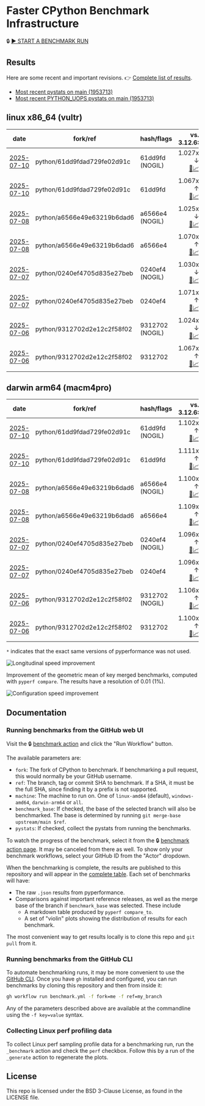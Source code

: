 # Faster CPython Benchmark Infrastructure

🔒 [▶️ START A BENCHMARK RUN](../../actions/workflows/benchmark.yml)

## Results

Here are some recent and important revisions. 👉 [Complete list of results](RESULTS.md).

<!-- START table -->
- [Most recent  pystats on main (1953713)](results/bm-20250705-3.15.0a0-1953713/bm-20250705-vultr-x86_64-python-1953713d0d67a4f54ff7-3.15.0a0-1953713-pystats.md)
- [Most recent PYTHON_UOPS pystats on main (1953713)](results/bm-20250705-3.15.0a0-1953713-PYTHON_UOPS/bm-20250705-vultr-x86_64-python-1953713d0d67a4f54ff7-3.15.0a0-1953713-pystats.md)

## linux x86_64 (vultr)
| date | fork/ref | hash/flags | vs. 3.12.6: | vs. 3.13.0rc2: | vs. base: |
| --- | --- | --- | ---: | ---: | ---: |
| [2025-07-10](results/bm-20250710-3.15.0a0-61dd9fd-NOGIL) | python/61dd9fdad729fe02d91c | 61dd9fd (NOGIL) | 1.027x ↓<br>[📄](results/bm-20250710-3.15.0a0-61dd9fd-NOGIL/bm-20250710-vultr-x86_64-python-61dd9fdad729fe02d91c-3.15.0a0-61dd9fd-vs-3.12.6.md)[📈](results/bm-20250710-3.15.0a0-61dd9fd-NOGIL/bm-20250710-vultr-x86_64-python-61dd9fdad729fe02d91c-3.15.0a0-61dd9fd-vs-3.12.6.svg) | 1.059x ↓<br>[📄](results/bm-20250710-3.15.0a0-61dd9fd-NOGIL/bm-20250710-vultr-x86_64-python-61dd9fdad729fe02d91c-3.15.0a0-61dd9fd-vs-3.13.0rc2.md)[📈](results/bm-20250710-3.15.0a0-61dd9fd-NOGIL/bm-20250710-vultr-x86_64-python-61dd9fdad729fe02d91c-3.15.0a0-61dd9fd-vs-3.13.0rc2.svg) | 1.092x ↓<br>[📄](results/bm-20250710-3.15.0a0-61dd9fd-NOGIL/bm-20250710-vultr-x86_64-python-61dd9fdad729fe02d91c-3.15.0a0-61dd9fd-vs-base.md)[📈](results/bm-20250710-3.15.0a0-61dd9fd-NOGIL/bm-20250710-vultr-x86_64-python-61dd9fdad729fe02d91c-3.15.0a0-61dd9fd-vs-base.svg)[🧠](results/bm-20250710-3.15.0a0-61dd9fd-NOGIL/bm-20250710-vultr-x86_64-python-61dd9fdad729fe02d91c-3.15.0a0-61dd9fd-vs-base-mem.svg) |
| [2025-07-10](results/bm-20250710-3.15.0a0-61dd9fd) | python/61dd9fdad729fe02d91c | 61dd9fd | 1.067x ↑<br>[📄](results/bm-20250710-3.15.0a0-61dd9fd/bm-20250710-vultr-x86_64-python-61dd9fdad729fe02d91c-3.15.0a0-61dd9fd-vs-3.12.6.md)[📈](results/bm-20250710-3.15.0a0-61dd9fd/bm-20250710-vultr-x86_64-python-61dd9fdad729fe02d91c-3.15.0a0-61dd9fd-vs-3.12.6.svg) | 1.031x ↑<br>[📄](results/bm-20250710-3.15.0a0-61dd9fd/bm-20250710-vultr-x86_64-python-61dd9fdad729fe02d91c-3.15.0a0-61dd9fd-vs-3.13.0rc2.md)[📈](results/bm-20250710-3.15.0a0-61dd9fd/bm-20250710-vultr-x86_64-python-61dd9fdad729fe02d91c-3.15.0a0-61dd9fd-vs-3.13.0rc2.svg) |  |
| [2025-07-08](results/bm-20250708-3.15.0a0-a6566e4-NOGIL) | python/a6566e49e63219b6dad6 | a6566e4 (NOGIL) | 1.025x ↓<br>[📄](results/bm-20250708-3.15.0a0-a6566e4-NOGIL/bm-20250708-vultr-x86_64-python-a6566e49e63219b6dad6-3.15.0a0-a6566e4-vs-3.12.6.md)[📈](results/bm-20250708-3.15.0a0-a6566e4-NOGIL/bm-20250708-vultr-x86_64-python-a6566e49e63219b6dad6-3.15.0a0-a6566e4-vs-3.12.6.svg) | 1.058x ↓<br>[📄](results/bm-20250708-3.15.0a0-a6566e4-NOGIL/bm-20250708-vultr-x86_64-python-a6566e49e63219b6dad6-3.15.0a0-a6566e4-vs-3.13.0rc2.md)[📈](results/bm-20250708-3.15.0a0-a6566e4-NOGIL/bm-20250708-vultr-x86_64-python-a6566e49e63219b6dad6-3.15.0a0-a6566e4-vs-3.13.0rc2.svg) | 1.094x ↓<br>[📄](results/bm-20250708-3.15.0a0-a6566e4-NOGIL/bm-20250708-vultr-x86_64-python-a6566e49e63219b6dad6-3.15.0a0-a6566e4-vs-base.md)[📈](results/bm-20250708-3.15.0a0-a6566e4-NOGIL/bm-20250708-vultr-x86_64-python-a6566e49e63219b6dad6-3.15.0a0-a6566e4-vs-base.svg)[🧠](results/bm-20250708-3.15.0a0-a6566e4-NOGIL/bm-20250708-vultr-x86_64-python-a6566e49e63219b6dad6-3.15.0a0-a6566e4-vs-base-mem.svg) |
| [2025-07-08](results/bm-20250708-3.15.0a0-a6566e4) | python/a6566e49e63219b6dad6 | a6566e4 | 1.070x ↑<br>[📄](results/bm-20250708-3.15.0a0-a6566e4/bm-20250708-vultr-x86_64-python-a6566e49e63219b6dad6-3.15.0a0-a6566e4-vs-3.12.6.md)[📈](results/bm-20250708-3.15.0a0-a6566e4/bm-20250708-vultr-x86_64-python-a6566e49e63219b6dad6-3.15.0a0-a6566e4-vs-3.12.6.svg) | 1.034x ↑<br>[📄](results/bm-20250708-3.15.0a0-a6566e4/bm-20250708-vultr-x86_64-python-a6566e49e63219b6dad6-3.15.0a0-a6566e4-vs-3.13.0rc2.md)[📈](results/bm-20250708-3.15.0a0-a6566e4/bm-20250708-vultr-x86_64-python-a6566e49e63219b6dad6-3.15.0a0-a6566e4-vs-3.13.0rc2.svg) |  |
| [2025-07-07](results/bm-20250707-3.15.0a0-0240ef4-NOGIL) | python/0240ef4705d835e27beb | 0240ef4 (NOGIL) | 1.030x ↓<br>[📄](results/bm-20250707-3.15.0a0-0240ef4-NOGIL/bm-20250707-vultr-x86_64-python-0240ef4705d835e27beb-3.15.0a0-0240ef4-vs-3.12.6.md)[📈](results/bm-20250707-3.15.0a0-0240ef4-NOGIL/bm-20250707-vultr-x86_64-python-0240ef4705d835e27beb-3.15.0a0-0240ef4-vs-3.12.6.svg) | 1.063x ↓<br>[📄](results/bm-20250707-3.15.0a0-0240ef4-NOGIL/bm-20250707-vultr-x86_64-python-0240ef4705d835e27beb-3.15.0a0-0240ef4-vs-3.13.0rc2.md)[📈](results/bm-20250707-3.15.0a0-0240ef4-NOGIL/bm-20250707-vultr-x86_64-python-0240ef4705d835e27beb-3.15.0a0-0240ef4-vs-3.13.0rc2.svg) | 1.099x ↓<br>[📄](results/bm-20250707-3.15.0a0-0240ef4-NOGIL/bm-20250707-vultr-x86_64-python-0240ef4705d835e27beb-3.15.0a0-0240ef4-vs-base.md)[📈](results/bm-20250707-3.15.0a0-0240ef4-NOGIL/bm-20250707-vultr-x86_64-python-0240ef4705d835e27beb-3.15.0a0-0240ef4-vs-base.svg)[🧠](results/bm-20250707-3.15.0a0-0240ef4-NOGIL/bm-20250707-vultr-x86_64-python-0240ef4705d835e27beb-3.15.0a0-0240ef4-vs-base-mem.svg) |
| [2025-07-07](results/bm-20250707-3.15.0a0-0240ef4) | python/0240ef4705d835e27beb | 0240ef4 | 1.071x ↑<br>[📄](results/bm-20250707-3.15.0a0-0240ef4/bm-20250707-vultr-x86_64-python-0240ef4705d835e27beb-3.15.0a0-0240ef4-vs-3.12.6.md)[📈](results/bm-20250707-3.15.0a0-0240ef4/bm-20250707-vultr-x86_64-python-0240ef4705d835e27beb-3.15.0a0-0240ef4-vs-3.12.6.svg) | 1.035x ↑<br>[📄](results/bm-20250707-3.15.0a0-0240ef4/bm-20250707-vultr-x86_64-python-0240ef4705d835e27beb-3.15.0a0-0240ef4-vs-3.13.0rc2.md)[📈](results/bm-20250707-3.15.0a0-0240ef4/bm-20250707-vultr-x86_64-python-0240ef4705d835e27beb-3.15.0a0-0240ef4-vs-3.13.0rc2.svg) |  |
| [2025-07-06](results/bm-20250706-3.15.0a0-9312702-NOGIL) | python/9312702d2e12c2f58f02 | 9312702 (NOGIL) | 1.024x ↓<br>[📄](results/bm-20250706-3.15.0a0-9312702-NOGIL/bm-20250706-vultr-x86_64-python-9312702d2e12c2f58f02-3.15.0a0-9312702-vs-3.12.6.md)[📈](results/bm-20250706-3.15.0a0-9312702-NOGIL/bm-20250706-vultr-x86_64-python-9312702d2e12c2f58f02-3.15.0a0-9312702-vs-3.12.6.svg) | 1.057x ↓<br>[📄](results/bm-20250706-3.15.0a0-9312702-NOGIL/bm-20250706-vultr-x86_64-python-9312702d2e12c2f58f02-3.15.0a0-9312702-vs-3.13.0rc2.md)[📈](results/bm-20250706-3.15.0a0-9312702-NOGIL/bm-20250706-vultr-x86_64-python-9312702d2e12c2f58f02-3.15.0a0-9312702-vs-3.13.0rc2.svg) | 1.090x ↓<br>[📄](results/bm-20250706-3.15.0a0-9312702-NOGIL/bm-20250706-vultr-x86_64-python-9312702d2e12c2f58f02-3.15.0a0-9312702-vs-base.md)[📈](results/bm-20250706-3.15.0a0-9312702-NOGIL/bm-20250706-vultr-x86_64-python-9312702d2e12c2f58f02-3.15.0a0-9312702-vs-base.svg)[🧠](results/bm-20250706-3.15.0a0-9312702-NOGIL/bm-20250706-vultr-x86_64-python-9312702d2e12c2f58f02-3.15.0a0-9312702-vs-base-mem.svg) |
| [2025-07-06](results/bm-20250706-3.15.0a0-9312702) | python/9312702d2e12c2f58f02 | 9312702 | 1.067x ↑<br>[📄](results/bm-20250706-3.15.0a0-9312702/bm-20250706-vultr-x86_64-python-9312702d2e12c2f58f02-3.15.0a0-9312702-vs-3.12.6.md)[📈](results/bm-20250706-3.15.0a0-9312702/bm-20250706-vultr-x86_64-python-9312702d2e12c2f58f02-3.15.0a0-9312702-vs-3.12.6.svg) | 1.031x ↑<br>[📄](results/bm-20250706-3.15.0a0-9312702/bm-20250706-vultr-x86_64-python-9312702d2e12c2f58f02-3.15.0a0-9312702-vs-3.13.0rc2.md)[📈](results/bm-20250706-3.15.0a0-9312702/bm-20250706-vultr-x86_64-python-9312702d2e12c2f58f02-3.15.0a0-9312702-vs-3.13.0rc2.svg) |  |

## darwin arm64 (macm4pro)
| date | fork/ref | hash/flags | vs. 3.12.6: | vs. 3.13.0rc2: | vs. base: |
| --- | --- | --- | ---: | ---: | ---: |
| [2025-07-10](results/bm-20250710-3.15.0a0-61dd9fd-NOGIL) | python/61dd9fdad729fe02d91c | 61dd9fd (NOGIL) | 1.102x ↑<br>[📄](results/bm-20250710-3.15.0a0-61dd9fd-NOGIL/bm-20250710-macm4pro-arm64-python-61dd9fdad729fe02d91c-3.15.0a0-61dd9fd-vs-3.12.6.md)[📈](results/bm-20250710-3.15.0a0-61dd9fd-NOGIL/bm-20250710-macm4pro-arm64-python-61dd9fdad729fe02d91c-3.15.0a0-61dd9fd-vs-3.12.6.svg) | 1.022x ↑<br>[📄](results/bm-20250710-3.15.0a0-61dd9fd-NOGIL/bm-20250710-macm4pro-arm64-python-61dd9fdad729fe02d91c-3.15.0a0-61dd9fd-vs-3.13.0rc2.md)[📈](results/bm-20250710-3.15.0a0-61dd9fd-NOGIL/bm-20250710-macm4pro-arm64-python-61dd9fdad729fe02d91c-3.15.0a0-61dd9fd-vs-3.13.0rc2.svg) | 1.010x ↓<br>[📄](results/bm-20250710-3.15.0a0-61dd9fd-NOGIL/bm-20250710-macm4pro-arm64-python-61dd9fdad729fe02d91c-3.15.0a0-61dd9fd-vs-base.md)[📈](results/bm-20250710-3.15.0a0-61dd9fd-NOGIL/bm-20250710-macm4pro-arm64-python-61dd9fdad729fe02d91c-3.15.0a0-61dd9fd-vs-base.svg)[🧠](results/bm-20250710-3.15.0a0-61dd9fd-NOGIL/bm-20250710-macm4pro-arm64-python-61dd9fdad729fe02d91c-3.15.0a0-61dd9fd-vs-base-mem.svg) |
| [2025-07-10](results/bm-20250710-3.15.0a0-61dd9fd) | python/61dd9fdad729fe02d91c | 61dd9fd | 1.111x ↑<br>[📄](results/bm-20250710-3.15.0a0-61dd9fd/bm-20250710-macm4pro-arm64-python-61dd9fdad729fe02d91c-3.15.0a0-61dd9fd-vs-3.12.6.md)[📈](results/bm-20250710-3.15.0a0-61dd9fd/bm-20250710-macm4pro-arm64-python-61dd9fdad729fe02d91c-3.15.0a0-61dd9fd-vs-3.12.6.svg) | 1.031x ↑<br>[📄](results/bm-20250710-3.15.0a0-61dd9fd/bm-20250710-macm4pro-arm64-python-61dd9fdad729fe02d91c-3.15.0a0-61dd9fd-vs-3.13.0rc2.md)[📈](results/bm-20250710-3.15.0a0-61dd9fd/bm-20250710-macm4pro-arm64-python-61dd9fdad729fe02d91c-3.15.0a0-61dd9fd-vs-3.13.0rc2.svg) |  |
| [2025-07-08](results/bm-20250708-3.15.0a0-a6566e4-NOGIL) | python/a6566e49e63219b6dad6 | a6566e4 (NOGIL) | 1.100x ↑<br>[📄](results/bm-20250708-3.15.0a0-a6566e4-NOGIL/bm-20250708-macm4pro-arm64-python-a6566e49e63219b6dad6-3.15.0a0-a6566e4-vs-3.12.6.md)[📈](results/bm-20250708-3.15.0a0-a6566e4-NOGIL/bm-20250708-macm4pro-arm64-python-a6566e49e63219b6dad6-3.15.0a0-a6566e4-vs-3.12.6.svg) | 1.020x ↑<br>[📄](results/bm-20250708-3.15.0a0-a6566e4-NOGIL/bm-20250708-macm4pro-arm64-python-a6566e49e63219b6dad6-3.15.0a0-a6566e4-vs-3.13.0rc2.md)[📈](results/bm-20250708-3.15.0a0-a6566e4-NOGIL/bm-20250708-macm4pro-arm64-python-a6566e49e63219b6dad6-3.15.0a0-a6566e4-vs-3.13.0rc2.svg) | 1.010x ↓<br>[📄](results/bm-20250708-3.15.0a0-a6566e4-NOGIL/bm-20250708-macm4pro-arm64-python-a6566e49e63219b6dad6-3.15.0a0-a6566e4-vs-base.md)[📈](results/bm-20250708-3.15.0a0-a6566e4-NOGIL/bm-20250708-macm4pro-arm64-python-a6566e49e63219b6dad6-3.15.0a0-a6566e4-vs-base.svg)[🧠](results/bm-20250708-3.15.0a0-a6566e4-NOGIL/bm-20250708-macm4pro-arm64-python-a6566e49e63219b6dad6-3.15.0a0-a6566e4-vs-base-mem.svg) |
| [2025-07-08](results/bm-20250708-3.15.0a0-a6566e4) | python/a6566e49e63219b6dad6 | a6566e4 | 1.109x ↑<br>[📄](results/bm-20250708-3.15.0a0-a6566e4/bm-20250708-macm4pro-arm64-python-a6566e49e63219b6dad6-3.15.0a0-a6566e4-vs-3.12.6.md)[📈](results/bm-20250708-3.15.0a0-a6566e4/bm-20250708-macm4pro-arm64-python-a6566e49e63219b6dad6-3.15.0a0-a6566e4-vs-3.12.6.svg) | 1.028x ↑<br>[📄](results/bm-20250708-3.15.0a0-a6566e4/bm-20250708-macm4pro-arm64-python-a6566e49e63219b6dad6-3.15.0a0-a6566e4-vs-3.13.0rc2.md)[📈](results/bm-20250708-3.15.0a0-a6566e4/bm-20250708-macm4pro-arm64-python-a6566e49e63219b6dad6-3.15.0a0-a6566e4-vs-3.13.0rc2.svg) |  |
| [2025-07-07](results/bm-20250707-3.15.0a0-0240ef4-NOGIL) | python/0240ef4705d835e27beb | 0240ef4 (NOGIL) | 1.096x ↑<br>[📄](results/bm-20250707-3.15.0a0-0240ef4-NOGIL/bm-20250707-macm4pro-arm64-python-0240ef4705d835e27beb-3.15.0a0-0240ef4-vs-3.12.6.md)[📈](results/bm-20250707-3.15.0a0-0240ef4-NOGIL/bm-20250707-macm4pro-arm64-python-0240ef4705d835e27beb-3.15.0a0-0240ef4-vs-3.12.6.svg) | 1.017x ↑<br>[📄](results/bm-20250707-3.15.0a0-0240ef4-NOGIL/bm-20250707-macm4pro-arm64-python-0240ef4705d835e27beb-3.15.0a0-0240ef4-vs-3.13.0rc2.md)[📈](results/bm-20250707-3.15.0a0-0240ef4-NOGIL/bm-20250707-macm4pro-arm64-python-0240ef4705d835e27beb-3.15.0a0-0240ef4-vs-3.13.0rc2.svg) | 1.001x ↓<br>[📄](results/bm-20250707-3.15.0a0-0240ef4-NOGIL/bm-20250707-macm4pro-arm64-python-0240ef4705d835e27beb-3.15.0a0-0240ef4-vs-base.md)[📈](results/bm-20250707-3.15.0a0-0240ef4-NOGIL/bm-20250707-macm4pro-arm64-python-0240ef4705d835e27beb-3.15.0a0-0240ef4-vs-base.svg)[🧠](results/bm-20250707-3.15.0a0-0240ef4-NOGIL/bm-20250707-macm4pro-arm64-python-0240ef4705d835e27beb-3.15.0a0-0240ef4-vs-base-mem.svg) |
| [2025-07-07](results/bm-20250707-3.15.0a0-0240ef4) | python/0240ef4705d835e27beb | 0240ef4 | 1.096x ↑<br>[📄](results/bm-20250707-3.15.0a0-0240ef4/bm-20250707-macm4pro-arm64-python-0240ef4705d835e27beb-3.15.0a0-0240ef4-vs-3.12.6.md)[📈](results/bm-20250707-3.15.0a0-0240ef4/bm-20250707-macm4pro-arm64-python-0240ef4705d835e27beb-3.15.0a0-0240ef4-vs-3.12.6.svg) | 1.016x ↑<br>[📄](results/bm-20250707-3.15.0a0-0240ef4/bm-20250707-macm4pro-arm64-python-0240ef4705d835e27beb-3.15.0a0-0240ef4-vs-3.13.0rc2.md)[📈](results/bm-20250707-3.15.0a0-0240ef4/bm-20250707-macm4pro-arm64-python-0240ef4705d835e27beb-3.15.0a0-0240ef4-vs-3.13.0rc2.svg) |  |
| [2025-07-06](results/bm-20250706-3.15.0a0-9312702-NOGIL) | python/9312702d2e12c2f58f02 | 9312702 (NOGIL) | 1.106x ↑<br>[📄](results/bm-20250706-3.15.0a0-9312702-NOGIL/bm-20250706-macm4pro-arm64-python-9312702d2e12c2f58f02-3.15.0a0-9312702-vs-3.12.6.md)[📈](results/bm-20250706-3.15.0a0-9312702-NOGIL/bm-20250706-macm4pro-arm64-python-9312702d2e12c2f58f02-3.15.0a0-9312702-vs-3.12.6.svg) | 1.026x ↑<br>[📄](results/bm-20250706-3.15.0a0-9312702-NOGIL/bm-20250706-macm4pro-arm64-python-9312702d2e12c2f58f02-3.15.0a0-9312702-vs-3.13.0rc2.md)[📈](results/bm-20250706-3.15.0a0-9312702-NOGIL/bm-20250706-macm4pro-arm64-python-9312702d2e12c2f58f02-3.15.0a0-9312702-vs-3.13.0rc2.svg) | 1.004x ↑<br>[📄](results/bm-20250706-3.15.0a0-9312702-NOGIL/bm-20250706-macm4pro-arm64-python-9312702d2e12c2f58f02-3.15.0a0-9312702-vs-base.md)[📈](results/bm-20250706-3.15.0a0-9312702-NOGIL/bm-20250706-macm4pro-arm64-python-9312702d2e12c2f58f02-3.15.0a0-9312702-vs-base.svg)[🧠](results/bm-20250706-3.15.0a0-9312702-NOGIL/bm-20250706-macm4pro-arm64-python-9312702d2e12c2f58f02-3.15.0a0-9312702-vs-base-mem.svg) |
| [2025-07-06](results/bm-20250706-3.15.0a0-9312702) | python/9312702d2e12c2f58f02 | 9312702 | 1.100x ↑<br>[📄](results/bm-20250706-3.15.0a0-9312702/bm-20250706-macm4pro-arm64-python-9312702d2e12c2f58f02-3.15.0a0-9312702-vs-3.12.6.md)[📈](results/bm-20250706-3.15.0a0-9312702/bm-20250706-macm4pro-arm64-python-9312702d2e12c2f58f02-3.15.0a0-9312702-vs-3.12.6.svg) | 1.020x ↑<br>[📄](results/bm-20250706-3.15.0a0-9312702/bm-20250706-macm4pro-arm64-python-9312702d2e12c2f58f02-3.15.0a0-9312702-vs-3.13.0rc2.md)[📈](results/bm-20250706-3.15.0a0-9312702/bm-20250706-macm4pro-arm64-python-9312702d2e12c2f58f02-3.15.0a0-9312702-vs-3.13.0rc2.svg) |  |


<!-- END table -->

`*` indicates that the exact same versions of pyperformance was not used.

![Longitudinal speed improvement](/longitudinal.svg)

Improvement of the geometric mean of key merged benchmarks, computed with `pyperf compare`.
The results have a resolution of 0.01 (1%).

![Configuration speed improvement](/configs.svg)

## Documentation

### Running benchmarks from the GitHub web UI

Visit the 🔒 [benchmark action](../../actions/workflows/benchmark.yml) and click the "Run Workflow" button.

The available parameters are:

- `fork`: The fork of CPython to benchmark.
  If benchmarking a pull request, this would normally be your GitHub username.
- `ref`: The branch, tag or commit SHA to benchmark.
  If a SHA, it must be the full SHA, since finding it by a prefix is not supported.
- `machine`: The machine to run on.
  One of `linux-amd64` (default), `windows-amd64`, `darwin-arm64` or `all`.
- `benchmark_base`: If checked, the base of the selected branch will also be benchmarked.
  The base is determined by running `git merge-base upstream/main $ref`.
- `pystats`: If checked, collect the pystats from running the benchmarks.

To watch the progress of the benchmark, select it from the 🔒 [benchmark action page](../../actions/workflows/benchmark.yml).
It may be canceled from there as well.
To show only your benchmark workflows, select your GitHub ID from the "Actor" dropdown.

When the benchmarking is complete, the results are published to this repository and will appear in the [complete table](RESULTS.md).
Each set of benchmarks will have:

- The raw `.json` results from pyperformance.
- Comparisons against important reference releases, as well as the merge base of the branch if `benchmark_base` was selected. These include
  - A markdown table produced by `pyperf compare_to`.
  - A set of "violin" plots showing the distribution of results for each benchmark.

The most convenient way to get results locally is to clone this repo and `git pull` from it.

### Running benchmarks from the GitHub CLI

To automate benchmarking runs, it may be more convenient to use the [GitHub CLI](https://cli.github.com/).
Once you have `gh` installed and configured, you can run benchmarks by cloning this repository and then from inside it:

```bash session
gh workflow run benchmark.yml -f fork=me -f ref=my_branch
```

Any of the parameters described above are available at the commandline using the `-f key=value` syntax.

### Collecting Linux perf profiling data

To collect Linux perf sampling profile data for a benchmarking run, run the `_benchmark` action and check the `perf` checkbox.
Follow this by a run of the `_generate` action to regenerate the plots.

## License

This repo is licensed under the BSD 3-Clause License, as found in the LICENSE file.
